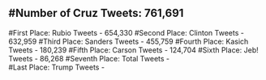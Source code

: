 #Number of Cruz Tweets: 761,691
---
#First Place: Rubio Tweets - 654,330
#Second Place: Clinton Tweets - 632,959
#Third Place: Sanders Tweets - 455,759
#Fourth Place: Kasich Tweets - 180,239
#Fifth Place: Carson Tweets - 124,704
#Sixth Place: Jeb! Tweets - 86,268
#Seventh Place: Total Tweets -  
#Last Place: Trump Tweets - 
